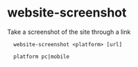 # website-screenshot

Take a screenshot of the site through a link

````node
  website-screenshot <platform> [url]

  platform pc|mobile
````